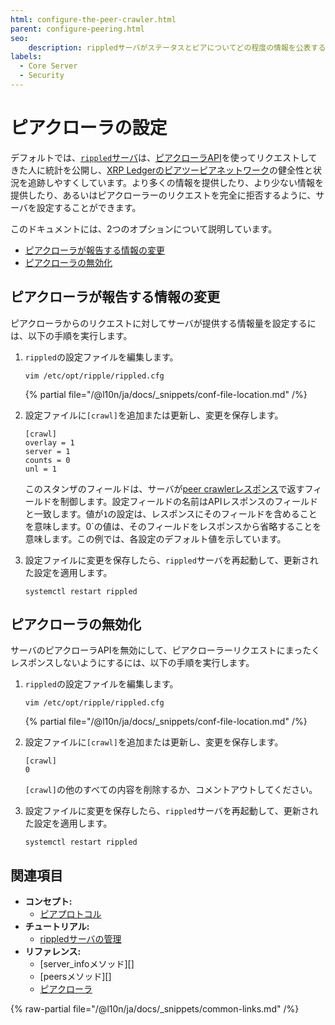 ```yaml
---
html: configure-the-peer-crawler.html
parent: configure-peering.html
seo:
    description: rippledサーバがステータスとピアについてどの程度の情報を公表するか設定します。
labels:
  - Core Server
  - Security
---
```

# ピアクローラの設定

デフォルトでは、[`rippled`サーバ](../../../concepts/networks-and-servers/index.md)は、[ピアクローラAPI](../../../references/http-websocket-apis/peer-port-methods/peer-crawler.md)を使ってリクエストしてきた人に統計を公開し、[XRP Ledgerのピアツーピアネットワーク](../../../concepts/networks-and-servers/peer-protocol.md)の健全性と状況を追跡しやすくしています。より多くの情報を提供したり、より少ない情報を提供したり、あるいはピアクローラーのリクエストを完全に拒否するように、サーバを設定することができます。

このドキュメントには、2つのオプションについて説明しています。

- [ピアクローラが報告する情報の変更](#ピアクローラが報告する情報の変更)
- [ピアクローラの無効化](#ピアクローラの無効化)

## ピアクローラが報告する情報の変更

ピアクローラからのリクエストに対してサーバが提供する情報量を設定するには、以下の手順を実行します。

1. `rippled`の設定ファイルを編集します。

    ```
    vim /etc/opt/ripple/rippled.cfg
    ```

    {% partial file="/@l10n/ja/docs/_snippets/conf-file-location.md" /%}

2. 設定ファイルに`[crawl]`を追加または更新し、変更を保存します。

    ```
    [crawl]
    overlay = 1
    server = 1
    counts = 0
    unl = 1
    ```

    このスタンザのフィールドは、サーバが[peer crawlerレスポンス](../../../references/http-websocket-apis/peer-port-methods/peer-crawler.md#レスポンスのフォーマット)で返すフィールドを制御します。設定フィールドの名前はAPIレスポンスのフィールドと一致します。値が`1`の設定は、レスポンスにそのフィールドを含めることを意味します。0`の値は、そのフィールドをレスポンスから省略することを意味します。この例では、各設定のデフォルト値を示しています。

3. 設定ファイルに変更を保存したら、`rippled`サーバを再起動して、更新された設定を適用します。

    ```
    systemctl restart rippled
    ```


## ピアクローラの無効化

サーバのピアクローラAPIを無効にして、ピアクローラーリクエストにまったくレスポンスしないようにするには、以下の手順を実行します。

1. `rippled`の設定ファイルを編集します。

    ```
    vim /etc/opt/ripple/rippled.cfg
    ```

    {% partial file="/@l10n/ja/docs/_snippets/conf-file-location.md" /%}

2. 設定ファイルに`[crawl]`を追加または更新し、変更を保存します。

    ```
    [crawl]
    0
    ```

    `[crawl]`の他のすべての内容を削除するか、コメントアウトしてください。

3. 設定ファイルに変更を保存したら、`rippled`サーバを再起動して、更新された設定を適用します。

    ```
    systemctl restart rippled
    ```


## 関連項目

- **コンセプト:**
    - [ピアプロトコル](../../../concepts/networks-and-servers/peer-protocol.md)
- **チュートリアル:**
    - [rippledサーバの管理](../../installation/install-rippled-on-ubuntu.md)
- **リファレンス:**
    - [server_infoメソッド][]
    - [peersメソッド][]
    - [ピアクローラ](../../../references/http-websocket-apis/peer-port-methods/peer-crawler.md)

{% raw-partial file="/@l10n/ja/docs/_snippets/common-links.md" /%}
